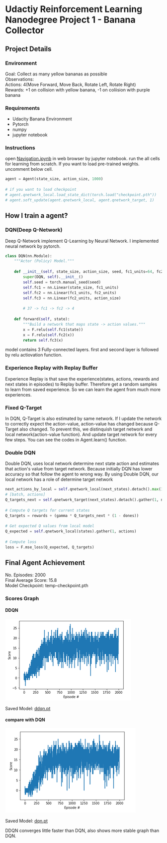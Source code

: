 # Udactiy Reinforcement Learning Nanodegree Project 1 - Banana Collector

## Project Details
### Environment
Goal: Collect as many yellow bananas as possible <br>
Observations: <br>
Actions: 4(Move Forward, Move Back, Rotate Left, Rotate Right)<br>
Rewards: +1 on collision with yellow banana, -1 on coliision with purple banana <br>

### Requirements
- Udacity Banana Environment
- Pytorch
- numpy
- jupyter notebook

### Instructions
open [Navigation.ipynb](Navigation.ipynb) in web browser by jupyter notebook. run the all cells for learning from scratch. If you want to load pre-trained weights. uncomment below cell.
```python
agent = Agent(state_size, action_size, 1000)

# if you want to load checkpoint
# agent.qnetwork_local.load_state_dict(torch.load("checkpoint.pth"))
# agent.soft_update(agent.qnetwork_local, agent.qnetwork_target, 1)
```

## How I train a agent?
### DQN(Deep Q-Network)
Deep Q-Network implement Q-Learning by Neural Network. I implemented neural network by pytorch.
```python
class DQN(nn.Module):
    """Actor (Policy) Model."""

    def __init__(self, state_size, action_size, seed, fc1_units=64, fc2_units=64, dropout_rate=0.1):
        super(DQN, self).__init__()
        self.seed = torch.manual_seed(seed)
        self.fc1 = nn.Linear(state_size, fc1_units)
        self.fc2 = nn.Linear(fc1_units, fc2_units)
        self.fc3 = nn.Linear(fc2_units, action_size)
        
        # 37 -> fc1 -> fc2 -> 4

    def forward(self, state):
        """Build a network that maps state -> action values."""
        x = F.relu(self.fc1(state))
        x = F.relu(self.fc2(x))
        return self.fc3(x)
```

model contains 3 Fully-connected layers. first and second layer is followed by relu actiovation function.

### Experience Replay with Replay Buffer
Experience Replay is that save the experience(states, actions, rewards and next states in episodes) to Replay buffer. Therefore get a random samples to learn from saved experience. So we can learn the agent from much more experiences.

### Fixed Q-Target
In DQN, Q-Target is also estimated by same network. If I update the network to correctly expect the action-value, action-value has changed because Q-Target also changed. To prevent this, we distinquish target network and local network(action-value function). And update target network for every few steps. You can see the codes in Agent.learn() function.

### Double DQN
Double DQN, uses local network determine next state action and estimates that action's value from target network. Because initially DQN has lower accuracy so that follow the agent to wrong way. By using Double DQN, our local network has a role of determine target network

```python
next_actions_by_local = self.qnetwork_local(next_states).detach().max(1)[1].unsqueeze(1)
# [batch, actions]
Q_targets_next = self.qnetwork_target(next_states).detach().gather(1, next_actions_by_local)

# Compute Q targets for current states 
Q_targets = rewards + (gamma * Q_targets_next * (1 - dones))

# Get expected Q values from local model
Q_expected = self.qnetwork_local(states).gather(1, actions)

# Compute loss
loss = F.mse_loss(Q_expected, Q_targets)
```


## Final Agent Achievement
No. Episodes: 2000<br>
Final Average Score: 15.8<br>
Model Checkpoint: temp-checkpoint.pth<br>

### Scores Graph 
#### DDQN
<img src="img/dddqn.png"/>

Saved Model: [ddqn.pt](ddqn.pt)

#### compare with DQN
<img src="img/base.png"/>

Saved Model: [dqn.pt](dqn.pt)

DDQN converges little faster than DQN, also shows more stable graph than DQN.